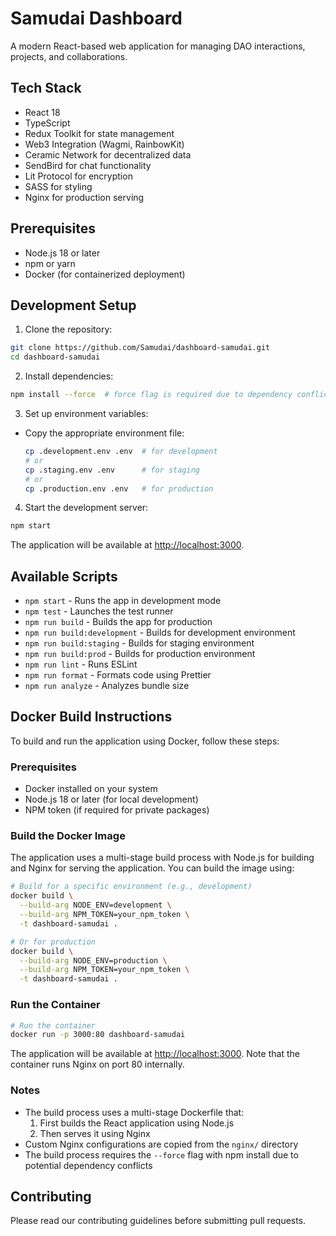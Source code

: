 # Samudai Dashboard

A modern React-based web application for managing DAO interactions, projects, and collaborations.

## Tech Stack

- React 18
- TypeScript
- Redux Toolkit for state management
- Web3 Integration (Wagmi, RainbowKit)
- Ceramic Network for decentralized data
- SendBird for chat functionality
- Lit Protocol for encryption
- SASS for styling
- Nginx for production serving

## Prerequisites

- Node.js 18 or later
- npm or yarn
- Docker (for containerized deployment)

## Development Setup

1. Clone the repository:

```bash
git clone https://github.com/Samudai/dashboard-samudai.git
cd dashboard-samudai
```

2. Install dependencies:

```bash
npm install --force  # force flag is required due to dependency conflicts
```

3. Set up environment variables:

- Copy the appropriate environment file:

  ```bash
  cp .development.env .env  # for development
  # or
  cp .staging.env .env      # for staging
  # or
  cp .production.env .env   # for production
  ```

4. Start the development server:

```bash
npm start
```

The application will be available at [http://localhost:3000](http://localhost:3000).

## Available Scripts

- `npm start` - Runs the app in development mode
- `npm test` - Launches the test runner
- `npm run build` - Builds the app for production
- `npm run build:development` - Builds for development environment
- `npm run build:staging` - Builds for staging environment
- `npm run build:prod` - Builds for production environment
- `npm run lint` - Runs ESLint
- `npm run format` - Formats code using Prettier
- `npm run analyze` - Analyzes bundle size

## Docker Build Instructions

To build and run the application using Docker, follow these steps:

### Prerequisites

- Docker installed on your system
- Node.js 18 or later (for local development)
- NPM token (if required for private packages)

### Build the Docker Image

The application uses a multi-stage build process with Node.js for building and Nginx for serving the application. You can build the image using:

```bash
# Build for a specific environment (e.g., development)
docker build \
  --build-arg NODE_ENV=development \
  --build-arg NPM_TOKEN=your_npm_token \
  -t dashboard-samudai .

# Or for production
docker build \
  --build-arg NODE_ENV=production \
  --build-arg NPM_TOKEN=your_npm_token \
  -t dashboard-samudai .
```

### Run the Container

```bash
# Run the container
docker run -p 3000:80 dashboard-samudai
```

The application will be available at [http://localhost:3000](http://localhost:3000). Note that the container runs Nginx on port 80 internally.

### Notes

- The build process uses a multi-stage Dockerfile that:
  1. First builds the React application using Node.js
  2. Then serves it using Nginx
- Custom Nginx configurations are copied from the `nginx/` directory
- The build process requires the `--force` flag with npm install due to potential dependency conflicts

## Contributing

Please read our contributing guidelines before submitting pull requests.
